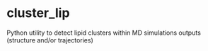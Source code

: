 cluster_lip
===========

Python utility to detect lipid clusters within MD simulations outputs (structure and/or trajectories)
